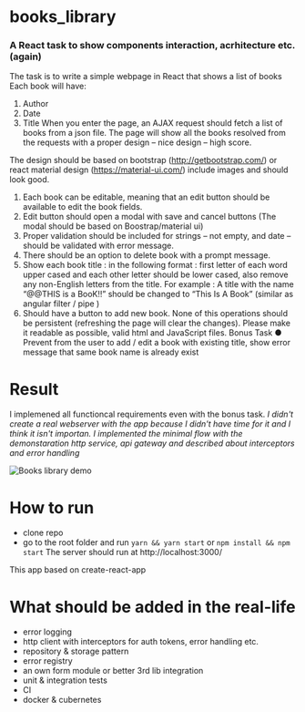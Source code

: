 # books_library
### A React task to show components interaction, acrhitecture etc. (again) 

The task is to write a simple webpage in React that shows a list of books
Each book will have: 
1.	Author 
2.	Date 
3.	Title 
When you enter the page, an AJAX request should fetch a list of books from a json file. 
The page will show all the books resolved from the requests with a proper design – nice design – high score. 

The design should be based on bootstrap (http://getbootstrap.com/) or react material design (https://material-ui.com/)  include images and should look good.
1.	Each book can be editable, meaning that an edit button should be available to edit the book fields.
2.	Edit button should open a modal with save and cancel buttons (The modal should be based on Boostrap/material ui) 
3.	Proper validation should be included for strings – not empty, and date – should be validated with error message. 
4.	There should be an option to delete book with a prompt message. 
5.	Show each book title : in the following format : first letter of each word upper cased and each other letter should be lower cased, also remove any non-English letters from the title. For example : A title with the name “@@THIS is a BooK!!” should be changed to “This Is A Book” 
(similar as angular filter / pipe )
6.	Should have a button to add new book. 
None of this operations should be persistent (refreshing the page will clear the changes).
 Please make it readable as possible, valid html and JavaScript files. 
Bonus Task 
● Prevent from the user to add / edit a book with existing title, show error message that same book name is already exist


# Result
I implemened all functioncal requirements even with the bonus task. 
*I didn't create a real webserver with the app because I didn't have time for it and I think it isn't importan. I implemented the minimal flow with the demonstaration http service, api gateway and described about interceptors and error handling*

![Books library demo](https://media.giphy.com/media/cnEtX54EJzdLd1BVUu/giphy.gif)

# How to run
- clone repo
- go to the root folder and run `yarn && yarn start` or `npm install && npm start`
The server should run at http://localhost:3000/

This app based on create-react-app

# What should be added in the real-life
- error logging
- http client with interceptors for auth tokens, error handling etc.
- repository & storage pattern
- error registry
- an own form module or better 3rd lib integration
- unit & integration tests
- CI
- docker & cubernetes
